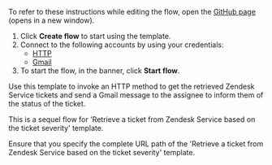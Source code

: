 To refer to these instructions while editing the flow, open the [GitHub page](https://github.com/ot4i/app-connect-templates/tree/main/resources/markdown/Send%20a%20Gmail%20message%20to%20the%20assignee%20based%20on%20the%20retrieved%20Zendesk%20Service%20ticket%20severity_instructions.md) (opens in a new window).

1. Click **Create flow** to start using the template.
2. Connect to the following accounts by using your credentials:
   - [HTTP](https://www.ibm.com/docs/en/app-connect/containers_cd?topic=apps-http)
   - [Gmail](https://www.ibm.com/docs/en/app-connect/containers_cd?topic=apps-gmail)
3. To start the flow, in the banner, click **Start flow**.


Use this template to invoke an HTTP method to get the retrieved Zendesk Service tickets and send a Gmail message to the assignee to inform them of the status of the ticket. 

This is a sequel flow for 'Retrieve a ticket from Zendesk Service based on the ticket severity' template.

Ensure that you specify the complete URL path of the 'Retrieve a ticket from Zendesk Service based on the ticket severity' template. 






